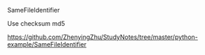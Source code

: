 SameFileIdentifier

Use checksum md5

https://github.com/ZhenyingZhu/StudyNotes/tree/master/python-example/SameFileIdentifier